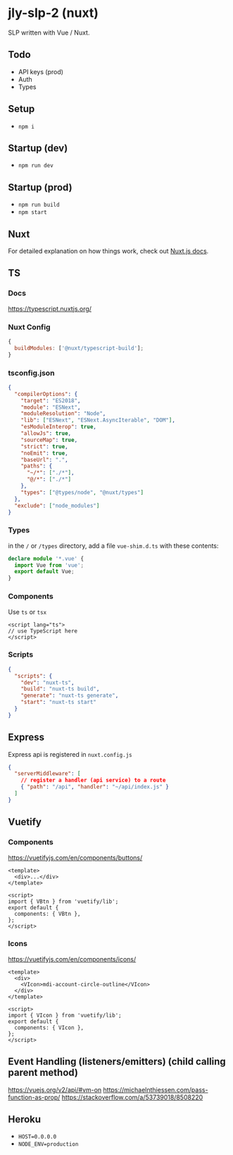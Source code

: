 # jly-slp-2 (nuxt)

SLP written with Vue / Nuxt.

## Todo

- API keys (prod)
- Auth
- Types

## Setup

- `npm i`

## Startup (dev)

- `npm run dev`

## Startup (prod)

- `npm run build`
- `npm start`

## Nuxt

For detailed explanation on how things work, check out [Nuxt.js docs](https://nuxtjs.org).

## TS

### Docs

https://typescript.nuxtjs.org/

### Nuxt Config

```js
{
  buildModules: ['@nuxt/typescript-build'];
}
```

### tsconfig.json

```json
{
  "compilerOptions": {
    "target": "ES2018",
    "module": "ESNext",
    "moduleResolution": "Node",
    "lib": ["ESNext", "ESNext.AsyncIterable", "DOM"],
    "esModuleInterop": true,
    "allowJs": true,
    "sourceMap": true,
    "strict": true,
    "noEmit": true,
    "baseUrl": ".",
    "paths": {
      "~/*": ["./*"],
      "@/*": ["./*"]
    },
    "types": ["@types/node", "@nuxt/types"]
  },
  "exclude": ["node_modules"]
}
```

### Types

in the `/` or `/types` directory, add a file `vue-shim.d.ts` with these contents:

```ts
declare module '*.vue' {
  import Vue from 'vue';
  export default Vue;
}
```

### Components

Use `ts` or `tsx`

```vue
<script lang="ts">
// use TypeScript here
</script>
```

### Scripts

```json
{
  "scripts": {
    "dev": "nuxt-ts",
    "build": "nuxt-ts build",
    "generate": "nuxt-ts generate",
    "start": "nuxt-ts start"
  }
}
```

## Express

Express api is registered in `nuxt.config.js`

```json
{
  "serverMiddleware": [
    // register a handler (api service) to a route
    { "path": "/api", "handler": "~/api/index.js" }
  ]
}
```

## Vuetify

### Components

https://vuetifyjs.com/en/components/buttons/

```vue
<template>
  <div>...</div>
</template>

<script>
import { VBtn } from 'vuetify/lib';
export default {
  components: { VBtn },
};
</script>
```

### Icons

https://vuetifyjs.com/en/components/icons/

```vue
<template>
  <div>
    <VIcon>mdi-account-circle-outline</VIcon>
  </div>
</template>

<script>
import { VIcon } from 'vuetify/lib';
export default {
  components: { VIcon },
};
</script>
```

## Event Handling (listeners/emitters) (child calling parent method)

https://vuejs.org/v2/api/#vm-on
https://michaelnthiessen.com/pass-function-as-prop/
https://stackoverflow.com/a/53739018/8508220

## Heroku

- `HOST=0.0.0.0`
- `NODE_ENV=production`
